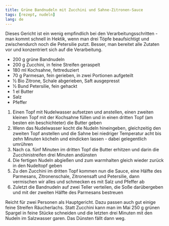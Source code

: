 ```yaml
---
title: Grüne Bandnudeln mit Zucchini und Sahne-Zitronen-Sauce
tags: [rezept, nudeln]
lang: de
---
```

Dieses Gericht ist ein wenig empfindlich bei den Verarbeitungsschritten - man kommt schnell in Hektik, wenn man drei Töpfe beaufsichtigt und zwischendurch noch die Petersilie putzt. Besser, man bereitet alle Zutaten vor und konzentriert sich auf die Verarbeitung.  

- 200 g grüne Bandnudeln
- 200 g Zucchini, in feine Streifen geraspelt
- 180 ml Kochsahne, fettreduziert
- 70 g Parmesan, fein gerieben, in zwei Portionen aufgeteilt
- ½ Bio Zitrone, Schale abgerieben, Saft ausgepresst
- ½ Bund Petersilie, fein gehackt
- 1 el Butter
- Salz
- Pfeffer

1. Einen Topf mit Nudelwasser aufsetzen und anstellen, einen zweiten kleinen Topf mit der Kochsahne füllen und in einen dritten Topf (am besten ein beschichteter) die Butter geben
2. Wenn das Nudelwasser kocht die Nudeln hineingeben, gleichzeitig den zweiten Topf anstellen und die Sahne bei niedriger Temperatur acht bis zehn Minuten köcheln und eindicken lassen - dabei gelegentlich umrühren
3. Nach ca. fünf Minuten im dritten Topf die Butter erhitzen und darin die Zucchinistreifen drei Minuten andünsten
4. Die fertigen Nudeln abgießen und zum warmhalten gleich wieder zurück in den Nudeltopf geben
5. Zu den Zucchini im dritten Topf kommen nun die Sauce, eine Hälfte des Parmesans, Zitronenschale, Zitronensaft und Petersilie, dann vermischen wir alles und schmecken es mit Salz und Pfeffer ab
6. Zuletzt die Bandnudeln auf zwei Teller verteilen, die Soße darübergeben und mit der zweiten Hälfte des Parmesans bestreuen

Reicht für zwei Personen als Hauptgericht. Dazu passen auch gut einige feine Streifen Räucherlachs.
Statt Zucchini kann man im Mai 250 g grünen Spargel in feine Stücke schneiden und die letzten drei Minuten
mit den Nudeln im Salzwasser garen. Das Dünsten fällt dann weg.
